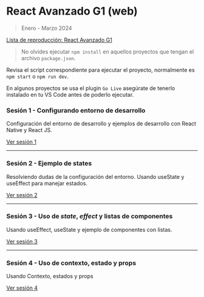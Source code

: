 # React Avanzado G1 (web)

> Enero - Marzo 2024

[Lista de reproducción: React Avanzado G1](https://www.youtube.com/playlist?list=PLXDgesVAFKPbRtI570VSgXH8wIJM1yytX)

> No olvides ejecutar `npm install` en aquellos proyectos que tengan el archivo `package.json`.

Revisa el script correspondiente para ejecutar el proyecto, normalmente es `npm start` o `npm run dev`.

En algunos proyectos se usa el plugin `Go Live` asegúrate de tenerlo instalado en tu VS Code antes de poderlo ejecutar.

### Sesión 1 - Configurando entorno de desarrollo

Configuración del entorno de desarrollo y ejemplos de desarrollo con React Native y React JS.

[Ver sesión 1](https://youtu.be/ZQCzDc0Xqb8)

___

### Sesión 2 - Ejemplo de states

Resolviendo dudas de la configuración del entorno. Usando useState y useEffect para manejar estados.

[Ver sesión 2](https://youtu.be/jtRYouI1HYw)

___

### Sesión 3 - Uso de _state_, _effect_ y listas de componentes

Usando useEffect, useState y ejemplo de componentes con listas.

[Ver sesión 3](https://youtu.be/U0jtSuWPtGo)
___

### Sesión 4 - Uso de contexto, estado y props

Usando Contexto, estados y props

[Ver sesión 4](https://youtu.be/I6zbdMHtL5o)
